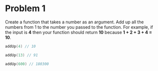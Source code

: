 # Problem 1

Create a function that takes a number as an argument.
Add up all the numbers from 1 to the number you passed to the function. 
For example, if the input is **4** then your function should return **10** because **1 + 2 + 3 + 4 = 10**.

```go
addUp(4) // 10

addUp(13) // 91

addUp(600) // 180300
```
